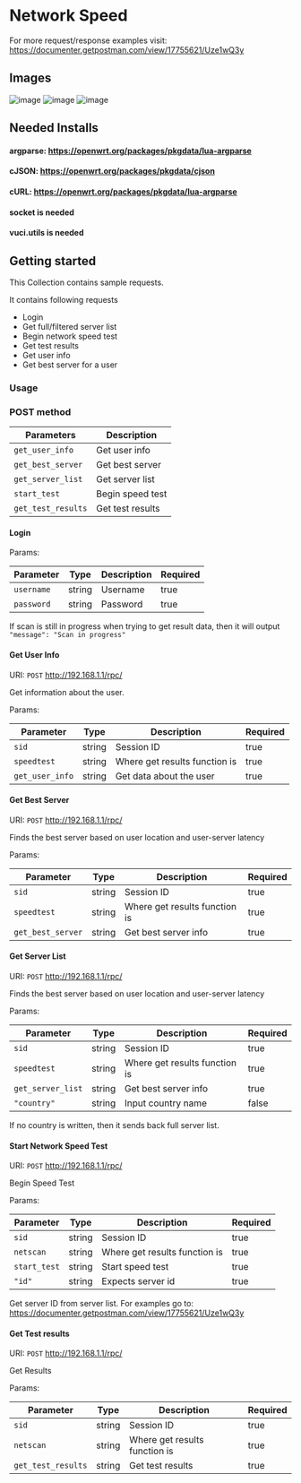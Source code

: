 # Network Speed

For more request/response examples visit: https://documenter.getpostman.com/view/17755621/Uze1wQ3y

## Images

![image](https://user-images.githubusercontent.com/63382553/182170501-8a16c101-8fb1-466b-b6f4-640ab12542ce.png)
![image](https://user-images.githubusercontent.com/63382553/182170744-55fce6d0-4b4d-4db1-b5e9-23778a728f23.png)
![image](https://user-images.githubusercontent.com/63382553/182170946-ce7d9ee3-0805-421a-b2d7-2a839c93c83e.png)





## Needed Installs

#### argparse: https://openwrt.org/packages/pkgdata/lua-argparse
#### cJSON: https://openwrt.org/packages/pkgdata/cjson
#### cURL: https://openwrt.org/packages/pkgdata/lua-argparse
#### socket is needed
#### vuci.utils is needed

## Getting started

This Collection contains sample requests.

It contains following requests
* Login
* Get full/filtered server list
* Begin network speed test
* Get test results
* Get user info
* Get best server for a user

### Usage

### POST method

|Parameters    |Description              |
|--------------|-------------------------|
|`get_user_info`|Get user info  |   
|`get_best_server` | Get best server |   
|`get_server_list`   | Get server list           | 
|`start_test`   | Begin speed test           |
|`get_test_results`   | Get test results           |

#### Login

Params:

|Parameter   |Type  |Description                  |Required|
|------------|------|-----------------------------|--------|
|`username`|string|Username|true    |
|`password`     |string|Password|true    |

If scan is still in progress when trying to get result data, then it will output `"message": "Scan in progress"`

#### Get User Info

URI: `POST` http://192.168.1.1/rpc/

Get information about the user.

Params:

|Parameter   |Type  |Description                  |Required|
|------------|------|-----------------------------|--------|
|`sid`|string|Session ID|true    |
|`speedtest`     |string|Where get results function is|true    |
|`get_user_info`      |string|Get data about the user   |true    |


#### Get Best Server

URI: `POST` http://192.168.1.1/rpc/

Finds the best server based on user location and user-server latency

Params:

|Parameter   |Type  |Description                  |Required|
|------------|------|-----------------------------|--------|
|`sid`|string|Session ID|true    |
|`speedtest`     |string|Where get results function is|true    |
|`get_best_server`      |string|Get best server info   |true    |


#### Get Server List

URI: `POST` http://192.168.1.1/rpc/

Finds the best server based on user location and user-server latency

Params:

|Parameter   |Type  |Description                  |Required|
|------------|------|-----------------------------|--------|
|`sid`|string|Session ID|true    |
|`speedtest`     |string|Where get results function is|true    |
|`get_server_list`      |string|Get best server info   |true    |
|`"country"`      |string|Input country name    |false    |


If no country is written, then it sends back full server list.



#### Start Network Speed Test

URI: `POST` http://192.168.1.1/rpc/

Begin Speed Test

Params:

|Parameter   |Type  |Description                  |Required|
|------------|------|-----------------------------|--------|
|`sid`|string|Session ID|true    |
|`netscan`     |string|Where get results function is|true    |
|`start_test`      |string|Start speed test    |true    |
|`"id"`      |string| Expects server id    |true    |

Get server ID from server list. For examples go to: https://documenter.getpostman.com/view/17755621/Uze1wQ3y

#### Get Test results

URI: `POST` http://192.168.1.1/rpc/

Get Results

Params:

|Parameter   |Type  |Description                  |Required|
|------------|------|-----------------------------|--------|
|`sid`|string|Session ID|true    |
|`netscan`     |string|Where get results function is|true    |
|`get_test_results`      |string|Get test results   |true    |




